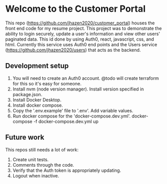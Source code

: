 # Welcome to the Customer Portal

This repo (https://github.com/jhazen2020/customer_portal) houses the front end code for my resume project. This project was to demonstrate the ability to login securely, update a user's information and view other users' paginated data. This id done by using Auth0, react, javascript, css, and html. Currently this service uses Auth0 end points and the Users service (https://github.com/jhazen2020/users) that acts as the backend.

## Development setup

1. You will need to create an Auth0 account. @todo will create terraform for this so it's easy for someone.
2. Install nvm (node version manager). Install version specified in package.json.
3. Install Docker Desktop.
4. Install docker compose.
5. Copy the '.env.example' file to '.env'. Add variable values.
6. Run docker compose for the 'docker-compose.dev.yml'. docker-compose -f docker-compose.dev.yml up

## Future work

This repos still needs a lot of work:
1. Create unit tests.
2. Comments through the code.
3. Verify that the Auth token is appropriately updating.
4. Logout when inactive.



